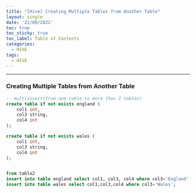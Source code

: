 ```yaml
---
title: "[Hive] Creating Multiple Tables from Another Table"
layout: single
date: '21/08/2022'
toc: true
toc_sticky: true
toc_label: Table of Contents
categories:
  - HIVE
tags:
  - HIVE
---
```


---
### Creating Multiple Tables from Another Table

```sql
-- multiinsert(from one table to more than 2 tables)
create table if not exists england (
	col1 int, 
	col3 string,
	col4 int
);

create table if not exists wales (
	col1 int, 
	col3 string,
	col4 int
);


from table2 
insert into table england select col1, col3, col4 where col3='England' 
insert into table wales select col1,col3,col4 where col3='Wales';
```